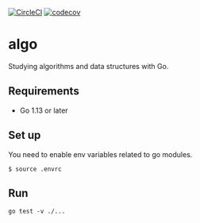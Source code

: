 [![CircleCI](https://circleci.com/gh/oinume/algo/tree/master.svg?style=svg)](https://circleci.com/gh/oinume/algo/tree/master)
[![codecov](https://codecov.io/gh/oinume/algo/branch/master/graph/badge.svg)](https://codecov.io/gh/oinume/algo)

# algo
Studying algorithms and data structures with Go.

## Requirements

- Go 1.13 or later

## Set up

You need to enable env variables related to go modules.

```$bash
$ source .envrc
```

## Run

```
go test -v ./...
```
